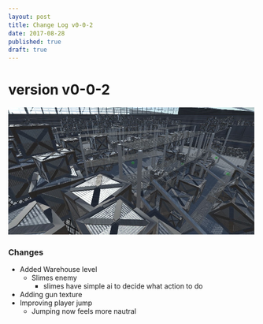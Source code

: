```yaml
---
layout: post
title: Change Log v0-0-2
date: 2017-08-28
published: true
draft: true
---
```


# version v0-0-2 

<img src="/assest/images/v0-0-3-warehouse-1.JPG" class="img-responsive" width="500"> 

### Changes

* Added Warehouse level
    * Slimes enemy
        * slimes have simple ai to decide what action to do
* Adding gun texture
* Improving player jump
    * Jumping now feels more nautral


